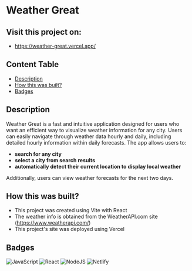 # Weather Great

## Visit this project on:

- https://weather-great.vercel.app/

## Content Table

- [Description](#description)
- [How this was built?](#how-this-was-built)
- [Badges](#badges)

## Description

Weather Great is a fast and intuitive application designed for users who want an efficient way to visualize weather information for any city. Users can easily navigate through weather data hourly and daily, including detailed hourly information within daily forecasts.
The app allows users to:

- **search for any city**
- **select a city from search results**
- **automatically detect their current location to display local weather**

Additionally, users can view weather forecasts for the next two days.

## How this was built?

- This project was created using Vite with React
- The weather info is obtained from the WeatherAPI.com site (https://www.weatherapi.com/)
- This project's site was deployed using Vercel

## Badges

![JavaScript](https://img.shields.io/badge/javascript-%23323330.svg?style=for-the-badge&logo=javascript&logoColor=%23F7DF1E)
![React](https://img.shields.io/badge/react-%2320232a.svg?style=for-the-badge&logo=react&logoColor=%2361DAFB)
![NodeJS](https://img.shields.io/badge/node.js-6DA55F?style=for-the-badge&logo=node.js&logoColor=white)
![Netlify](https://img.shields.io/badge/netlify-%23000000.svg?style=for-the-badge&logo=netlify&logoColor=#00C7B7)
